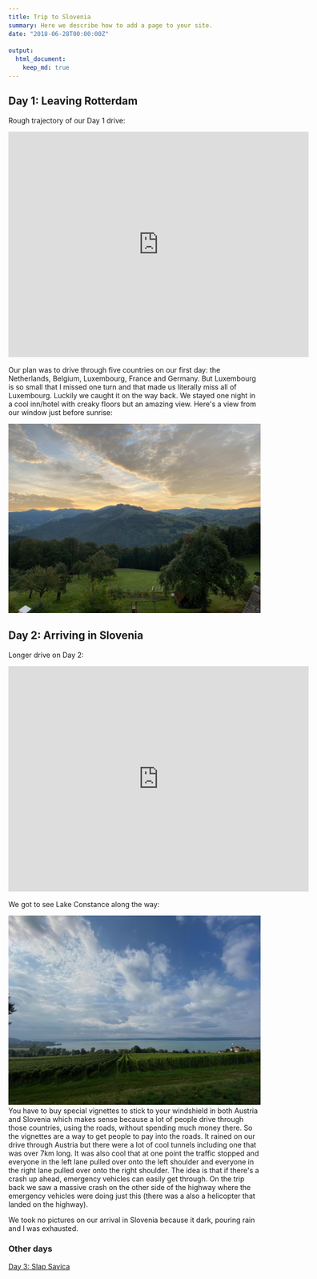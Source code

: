 ```yaml
---
title: Trip to Slovenia
summary: Here we describe how to add a page to your site.
date: "2018-06-28T00:00:00Z"

output:
  html_document:
    keep_md: true
---
```


## Day 1: Leaving Rotterdam

Rough trajectory of our Day 1 drive: 

<iframe src="https://www.google.com/maps/embed?pb=!1m28!1m12!1m3!1d113790.28149838903!2d5.696465490571246!3d49.57148108845754!2m3!1f0!2f0!3f0!3m2!1i1024!2i768!4f13.1!4m13!3e0!4m5!1s0x47c5cce0bff456b7%3A0xfcf1d38e0411a5f7!2sTheeroos%2067%2C%203068%20BZ%20Rotterdam%2C%20Netherlands!3m2!1d51.957020899999996!2d4.5304787!4m5!1s0x4791aad62136abf3%3A0x1d5a01240ad95d29!2sHirtenbrunnen%2C%20Hof%204%2C%2079677%20Fr%C3%B6hnd%2C%20Germany!3m2!1d47.7710851!2d7.8713831999999995!5e0!3m2!1sen!2snl!4v1633208533066!5m2!1sen!2snl" width="600" height="450" style="border:0;" allowfullscreen="" loading="lazy"></iframe>

Our plan was to drive through five countries on our first day: the Netherlands, Belgium, Luxembourg, France and Germany. But Luxembourg is so small that I missed one turn and that made us literally miss all of Luxembourg. Luckily we caught it on the way back. We stayed one night in a cool inn/hotel with creaky floors but an amazing view. Here's a view from our window just before sunrise:

![](0_window.jpg)

## Day 2: Arriving in Slovenia

Longer drive on Day 2: 

<iframe src="https://www.google.com/maps/embed?pb=!1m28!1m12!1m3!1d2776156.671987995!2d8.720516307496176!3d47.195241167238706!2m3!1f0!2f0!3f0!3m2!1i1024!2i768!4f13.1!4m13!3e0!4m5!1s0x4791aad62136abf3%3A0x1d5a01240ad95d29!2sHirtenbrunnen%2C%20Hof%204%2C%2079677%20Fr%C3%B6hnd%2C%20Germany!3m2!1d47.7710851!2d7.8713831999999995!4m5!1s0x477a92866fed8b2d%3A0x2cfd99a8cb283685!2sKoprivnik%20v%20Bohinju%2049%2C%20Bohinjska%20Bistrica%2C%20Slovenia!3m2!1d46.3106894!2d13.984584199999999!5e0!3m2!1sen!2snl!4v1633208749093!5m2!1sen!2snl" width="600" height="450" style="border:0;" allowfullscreen="" loading="lazy"></iframe>

We got to see Lake Constance along the way: 

![](1_Constance.jpg)
You have to buy special vignettes to stick to your windshield in both Austria and Slovenia which makes sense because a lot of people drive through those countries, using the roads, without spending much money there. So the vignettes are a way to get people to pay into the roads. It rained on our drive through Austria but there were a lot of cool tunnels including one that was over 7km long. It was also cool that at one point the traffic stopped and everyone in the left lane pulled over onto the left shoulder and everyone in the right lane pulled over onto the right shoulder. The idea is that if there's a crash up ahead, emergency vehicles can easily get through. On the trip back we saw a massive crash on the other side of the highway where the emergency vehicles were doing just this (there was a also a helicopter that landed on the highway).

We took no pictures on our arrival in Slovenia because it dark, pouring rain and I was exhausted.

### Other days
[Day 3: Slap Savica](https://www.jeremylabrecque.org/slovenia/day3)

